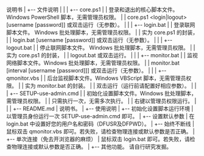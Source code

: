 说明书
  |
  +-- 文件说明
  |     |
  |     +-- core.ps1
  |     |     登录和退出的核心脚本文件。 Windows PowerShell 脚本，无需管理员权限。
  |     |     core.ps1 <login|logout> [username [password]] 或双击运行（无参数）。
  |     |
  |     +-- login.bat
  |     |     登录联网脚本文件。 Windows 批处理脚本，无需管理员权限。
  |     |     实为 core.ps1 的封装，
  |     |     login.bat [username [password]] 或双击运行（无参数）。
  |     |
  |     +-- logout.bat
  |     |     停止联网脚本文件。 Windows 批处理脚本，无需管理员权限。
  |     |     实为 core.ps1 的封装，
  |     |     logout.bat 或双击运行。
  |     |
  |     +-- monitor.bat
  |     |     监视网络脚本文件。Windows 批处理脚本，无需管理员权限。
  |     |     monitor.bat [interval [username [password]]] 或双击运行（无参数）。
  |     |
  |     +-- qmonitor.vbs
  |     |     后台监视脚本文件。Windows VBScript 脚本，无需管理员权限。
  |     |     实为 monitor.bat 的封装。
  |     |     双击运行（运行前请配置好相应参数）。
  |     |
  |     +-- SETUP-use-admin.cmd
  |     |     初始化设置脚本文件。Windows 批处理脚本，需管理员权限。
  |     |     只需执行一次，无需多次执行。
  |     |     右键以管理员权限运行。
  |     |
  |     +-- README.md
  |           说明书。
  |
  +-- 使用说明
        |
        +-- 初始化设置脚本运行环境
        |     以管理员身份运行一次 SETUP-use-admin.cmd 即可。
        |
        +-- 设置默认参数
        |     在 login.bat 中设置好您的用户名和密码（DFUSR及DFPWD）。
        |
        +-- 始终不断线
        |     鼠标双击 qmonitor.vbs 即可。若失败，请检查物理连接或默认参数是否正确。
        |
        +-- 单次连接（免去开浏览器的麻烦）
        |     鼠标双击 login.bat 即可。若失败，请检查物理连接或默认参数是否正确。
        |
        +-- 其他功能。
              请自行研究发掘。